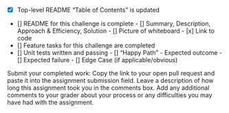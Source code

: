  - [x] Top-level README “Table of Contents” is updated
 - [] README for this challenge is complete
       - [] Summary, Description, Approach & Efficiency, Solution
       - [] Picture of whiteboard
       - [x] Link to code
 - [] Feature tasks for this challenge are completed
 - [] Unit tests written and passing
       - [] “Happy Path” - Expected outcome
       - [] Expected failure
       - [] Edge Case (if applicable/obvious)


Submit your completed work:
Copy the link to your open pull request and paste it into the assignment submission field.
Leave a description of how long this assignment took you in the comments box.
Add any additional comments to your grader about your process or any difficulties you may have had with the assignment.